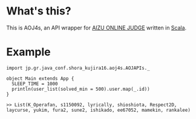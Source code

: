 What's this?
==========

This is AOJ4s, an API wrapper for [AIZU ONLINE JUDGE](http://judge.u-aizu.ac.jp/onlinejudge/) written in [Scala](http://www.scala-lang.org/).

Example
==========
	import jp.gr.java_conf.shora_kujira16.aoj4s.AOJAPIs._

	object Main extends App {
	  SLEEP_TIME = 1000
	  println(user_list(solved_min = 500).user.map(_.id))
	}

	>> List(K_Operafan, s1150092, lyrically, shioshiota, Respect2D, laycurse, yukim, fura2, sune2, ishikado, ee67052, mamekin, rankalee)

